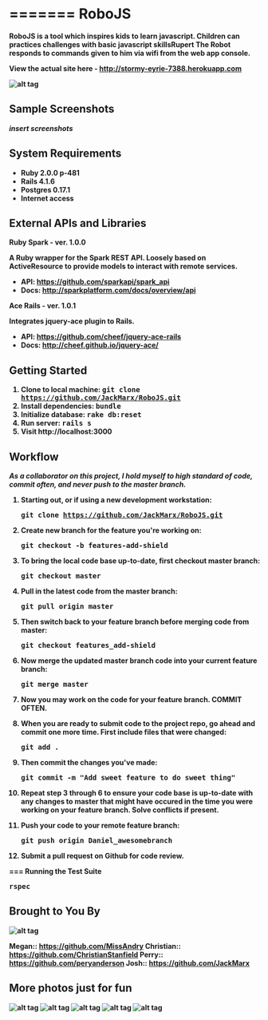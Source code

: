 =======
RoboJS
======

<b>RoboJS<b> is a tool which inspires kids to learn javascript.  Children can practices challenges with basic javascript skillsRupert The Robot responds to commands given to him via wifi from the web app console.


View the actual site here - http://stormy-eyrie-7388.herokuapp.com

![alt tag](http://image.bayimg.com/4171e89c224584a41c557a9288f97de88de5feb4.jpg)


## Sample Screenshots

*insert screenshots*


## System Requirements

- Ruby 2.0.0 p-481
- Rails 4.1.6
- Postgres 0.17.1
- Internet access



## External APIs and Libraries

<b>Ruby Spark</b> - ver. 1.0.0

A Ruby wrapper for the Spark REST API. Loosely based on ActiveResource to provide models to interact with remote services.

- API: https://github.com/sparkapi/spark_api
- Docs: http://sparkplatform.com/docs/overview/api



<b>Ace Rails</b> - ver. 1.0.1

Integrates jquery-ace plugin to Rails.

- API: https://github.com/cheef/jquery-ace-rails
- Docs: http://cheef.github.io/jquery-ace/




## Getting Started

1. Clone to local machine: <tt>git clone https://github.com/JackMarx/RoboJS.git</tt>
2. Install dependencies: <tt>bundle</tt>
3. Initialize database: <tt>rake db:reset</tt>
4. Run server: <tt>rails s</tt>
5. Visit http://localhost:3000


## Workflow

<em>As a collaborator on this project, I hold myself to high standard of code, commit often, and never push to the master branch.</em>

1. Starting out, or if using a new development workstation:

   <tt>git clone https://github.com/JackMarx/RoboJS.git</tt>


2. Create new branch for the feature you're working on:

   <tt>git checkout -b features-add-shield</tt>

3. To bring the local code base up-to-date, first checkout master branch:

   <tt>git checkout master</tt>

4. Pull in the latest code from the master branch:

   <tt>git pull origin master</tt>

5. Then switch back to your feature branch before merging code from master:

   <tt>git checkout features_add-shield</tt>

6. Now merge the updated master branch code into your current feature branch:

   <tt>git merge master</tt>

7. Now you may work on the code for your feature branch. COMMIT OFTEN.

8. When you are ready to submit code to the project repo, go ahead and commit one more time. First include files that were changed:

   <tt>git add .</tt>

9. Then commit the changes you've made:

   <tt>git commit -m "Add sweet feature to do sweet thing"</tt>

10. Repeat step <b>3 through 6</b> to ensure your code base is up-to-date with any changes to master that might have occured in the time you were working on your feature branch. Solve conflicts if present.

11. Push your code to your remote feature branch:

    <tt>git push origin Daniel_awesomebranch</tt>

12. Submit a pull request on Github for code review.


=== Running the Test Suite

<tt>rspec</tt>

## Brought to You By
![alt tag](http://image.bayimg.com/62e6a5ac1b5b4318ab6ad596d86a5a2e05b8ad60.jpg)

Megan:: https://github.com/MissAndry
Christian:: https://github.com/ChristianStanfield
Perry:: https://github.com/peryanderson
Josh:: https://github.com/JackMarx

## More photos just for fun
![alt tag](http://image.bayimg.com/4c50560dfa7f1e021c5662373f65cc149416e678.jpg)
![alt tag](http://image.bayimg.com/cc8942f4170a90fb9f775b0e2f22b7a8db5bc00d.jpg)
![alt tag](http://image.bayimg.com/c1643ba629dd2c3754ff1a3c37158b78cff2a2d1.jpg)
![alt tag](http://image.bayimg.com/1b2817dddaeca1146c174b5549e861335d422b36.jpg)
![alt tag](http://image.bayimg.com/6def04cee75def3aac3207d311eb788383e5ae1d.jpg)
